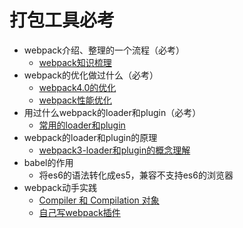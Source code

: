 # 打包工具必考
- webpack介绍、整理的一个流程（必考）
  - [webpack知识梳理](https://www.jianshu.com/p/2d023f7b2eb2)
- webpack的优化做过什么（必考）
  - [webpack4.0的优化](https://www.jianshu.com/p/c9d6c5b3a158)
  - [webpack性能优化](https://www.jianshu.com/p/e413489f9f90)
- 用过什么webpack的loader和plugin（必考）
  - [常用的loader和plugin](https://www.jianshu.com/p/6397d692f61f)
- webpack的loader和plugin的原理
  - [webpack3-loader和plugin的概念理解](https://www.jianshu.com/p/62eddbb00c8a)
- babel的作用
  - 将es6的语法转化成es5，兼容不支持es6的浏览器
- webpack动手实践
  - [Compiler 和 Compilation 对象](https://www.jianshu.com/p/e3d97913331a)
  - [自己写webpack插件](https://webpack.js.org/contribute/writing-a-plugin/)


